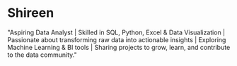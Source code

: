 # Shireen
"Aspiring Data Analyst | Skilled in SQL, Python, Excel &amp; Data Visualization | Passionate about transforming raw data into actionable insights | Exploring Machine Learning &amp; BI tools | Sharing projects to grow, learn, and contribute to the data community."
